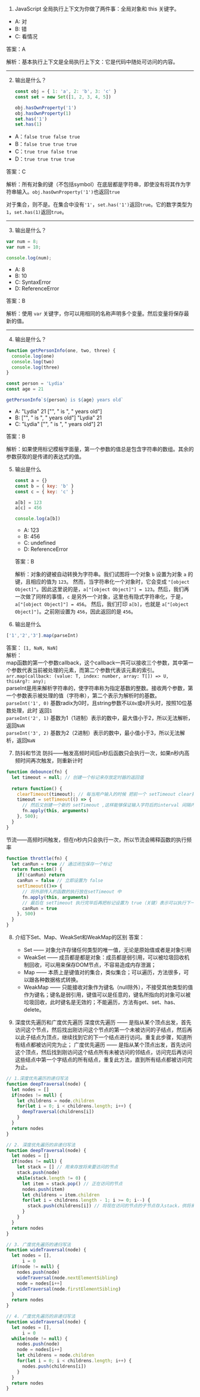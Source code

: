 1. JavaScript 全局执行上下文为你做了两件事：全局对象和 this 关键字。  
  - A: 对
  - B: 错
  - C: 看情况

答案：A  

解析：基本执行上下文是全局执行上下文：它是代码中随处可访问的内容。

****
2. 输出是什么？
   ```js
   const obj = { 1: 'a', 2: 'b', 3: 'c' }
   const set = new Set([1, 2, 3, 4, 5])

   obj.hasOwnProperty('1')
   obj.hasOwnProperty(1)
   set.has('1')
   set.has(1)
   ```
  - A：`false true false true`
  - B：`false true true true`
  - C：`true true false true`
  - D：`true true true true`

答案：C  

解析：所有对象的键（不包括symbol）在底层都是字符串，即使没有将其作为字符串输入。`obj.hasOwnProperty('1')`也返回`true`

对于集合，则不是。在集合中没有`'1'`，`set.has('1')`返回`true`。它的数字类型为`1`，`set.has(1)`返回`true`。

****
3. 输出是什么？
  ```js
  var num = 8;
  var num = 10;

  console.log(num);
  ```
  - A: 8
  - B: 10
  - C: SyntaxError
  - D: ReferenceError
  
  答案：B

  解析：使用 `var` 关键字，你可以用相同的名称声明多个变量。然后变量将保存最新的值。

****
4. 输出是什么？
  ```js
  function getPersonInfo(one, two, three) {
    console.log(one)
    console.log(two)
    console.log(three)
  }

  const person = 'Lydia'
  const age = 21

  getPersonInfo`${person} is ${age} years old`
  ```
  - A: "Lydia" 21 ["", " is ", " years old"]
  - B: ["", " is ", " years old"] "Lydia" 21
  - C: "Lydia" ["", " is ", " years old"] 21
  
  答案：B

  解析：如果使用标记模板字面量，第一个参数的值总是包含字符串的数组。其余的参数获取的是传递的表达式的值。

5. 输出是什么
   ```js
   const a = {}
   const b = { key: 'b' }
   const c = { key: 'c' }

   a[b] = 123
   a[c] = 456

   console.log(a[b])
   ```
   - A: 123
   - B: 456
   - C: undefined
   - D: ReferenceError
   
   答案：B

   解析：对象的键被自动转换为字符串。我们试图将一个对象 `b` 设置为对象 `a` 的键，且相应的值为 `123`。
然而，当字符串化一个对象时，它会变成 `"[object Object]"`。因此这里说的是，`a["[object Object]"] = 123`。然后，我们再一次做了同样的事情，`c` 是另外一个对象，这里也有隐式字符串化，于是，`a["[object Object]"] = 456`。
然后，我们打印 `a[b]`，也就是 `a["[object Object]"]`。之前刚设置为 `456`，因此返回的是 `456`。

6. 输出是什么
  ```js
  ['1','2','3'].map(parseInt)
  ```
  答案： `[1, NaN, NaN]`  
  解析：  
  map函数的第一个参数callback，这个callback一共可以接收三个参数，其中第一个参数代表当前被处理的元素，而第二个参数代表该元素的索引。  
  `arr.map(callback: (value: T, index: number, array: T[]) => U, thisArg?: any);`  
  parseInt是用来解析字符串的，使字符串称为指定基数的整数。接收两个参数，第一个参数表示被处理的值（字符串），第二个表示为解析时的基数。  
  `parseInt('1', 0)` 基数radix为0时，且string参数不以`0x`或`0`开头时，按照10位基数处理，此时 返回`1`  
  `parseInt('2', 1)` 基数为1（1进制）表示的数中，最大值小于2，所以无法解析，返回`NaN`  
  `parseInt('3', 2)` 基数为2（2进制）表示的数中，最小值小于3，所以无法解析，返回`NaN`

7. 防抖和节流
  防抖——触发高频时间后n秒后函数只会执行一次，如果n秒内高频时间再次触发，则重新计时
  ```js
  function debounce(fn) {
    let timeout = null; // 创建一个标记来存放定时器的返回值
    
    return function() {
      clearTimeout(timeout); // 每当用户输入的时候 把前一个 setTimeout clear掉
      timeout = setTimeout(() => {
        // 然后又创建一个新的 setTimeout ,这样能够保证输入字符后的interval 间隔内如果还有字符输入的话，就不会执行 fn 函数
        fn.apply(this, arguments)
      }, 500);      
    }
  }
  ```  
  
  节流——高频时间触发，但在n秒内只会执行一次，所以节流会稀释函数的执行频率  
  ```js
  function throttle(fn) {
    let canRun = true // 通过闭包保存一个标记
    return function() {
      if(!canRun) return
      canRun = false // 立即设置为 false
      setTimeout(()=> {
        // 将外部传入的函数的执行放在setTimeout 中
        fn.apply(this, arguments)
        // 最后在 setTimeout 执行完毕后再把标记设置为 true（关键）表示可以执行下一次循环了。当定时器没有执行的时候标记永远是false，在开头被return 掉
        canRun = true
      }, 500)
    }
  }
  ```

8. 介绍下Set、Map、WeakSet和WeakMap的区别
   答案：  
   - Set —— 对象允许存储任何类型的唯一值，无论是原始值或者是对象引用
   - WeakSet —— 成员都是都是对象：成员都是弱引用，可以被垃圾回收机制回收，可以用来保存DOM节点，不容易造成内存泄漏；
   - Map —— 本质上是键值对的集合，类似集合；可以遍历，方法很多，可以跟各种数据格式转换。
   - WeakMap —— 只能接收对象作为键名（null除外），不接受其他类型的值作为键名；键名是弱引用，键值可以是任意的，键名所指向的对象可以被垃圾回收，此时键名是无效的；不能遍历，方法有get、set、has、delete。

9. 深度优先遍历和广度优先遍历
  深度优先遍历 —— 是指从某个顶点出发，首先访问这个节点，然后找出刚访问这个节点的第一个未被访问的子结点，然后再以此子结点为顶点，继续找到它的下一个结点进行访问。重复此步骤，知道所有结点都被访问完为止；
  广度优先遍历 —— 是指从某个顶点出发，首先访问这个顶点，然后找到刚访问这个结点所有未被访问的邻结点，访问完后再访问这些结点中第一个字结点的所有结点，重复此方法，直到所有结点都被访问完为止。
  ```js
  // 1.深度优先遍历的递归写法
  function deepTraversal(node) {
    let nodes = []
    if(nodes != null) {
      let childrens = node.children
      for(let i = 0; i < childrens.length; i++) {
        deepTraversal(childrens[i])
      }
    }
    return nodes
  }

  // 2. 深度优先遍历的非递归写法
  function deepTraversal(node) {
    let nodes = []
    if(nodes != null) {
      let stack = [] // 用来存放将来要访问的节点
      stack.push(node)
      while(stack.length != 0) {
        let item = stack.pop() // 正在访问的节点
        nodes.push(item)
        let childrens = item.children
        for(let i = childrens.length - 1; i >= 0; i--) {
          stack.push(childrens[i]) // 将现在访问的节点的子节点存入stack，供将来访问
        }
      }
    }
    return nodes
  }

  // 3. 广度优先遍历的递归写法
  function wideTraversal(node) {
    let nodes = [],
        i = 0
    if(node != null) {
      nodes.push(node)
      wideTraversal(node.nextElementSibling)
      node = nodes[i++]
      wideTraversal(node.firstElementSibling)
    }
    return nodes
  }

  // 4. 广度优先遍历的非递归写法
  function wideTraversal(node) {
    let nodes = [],
        i = 0
    while(node != null) {
      nodes.push(node)
      node = nodes[i++]
      let childrens = node.children
      for(let i = 0; i < childrens.length; i++) {
        nodes.push(childrens[i])
      }
    }
    return nodes
  }
  ```